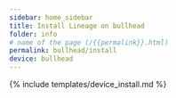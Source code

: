 ```yaml
---
sidebar: home_sidebar
title: Install Lineage on bullhead
folder: info
# name of the page (/{{permalink}}.html)
permalink: bullhead/install
device: bullhead
---
```

{% include templates/device_install.md %}
